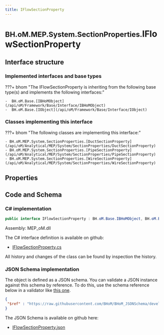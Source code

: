 ```yaml
---
title: IFlowSectionProperty
---
```


# <small>BH.oM.MEP.System.SectionProperties.</small>**IFlowSectionProperty**



## Interface structure

### Implemented interfaces and base types

???+ bhom "The IFlowSectionProperty is inheriting from the following base type(s) and implements the following interfaces:"

    -  BH.oM.Base.[IBHoMObject](/api/oM/Framework/Base/Interface/IBHoMObject)
    -  BH.oM.Base.[IObject](/api/oM/Framework/Base/Interface/IObject)


### Classes implementing this interface

???+ bhom "The following classes are implementing this interface:"

    - BH.oM.MEP.System.SectionProperties.[DuctSectionProperty](/api/oM/Analytical/MEP/System/SectionProperties/DuctSectionProperty)
    - BH.oM.MEP.System.SectionProperties.[PipeSectionProperty](/api/oM/Analytical/MEP/System/SectionProperties/PipeSectionProperty)
    - BH.oM.MEP.System.SectionProperties.[WireSectionProperty](/api/oM/Analytical/MEP/System/SectionProperties/WireSectionProperty)


## Properties

## Code and Schema

### C# implementation

``` C# title="C#"
public interface IFlowSectionProperty : BH.oM.Base.IBHoMObject, BH.oM.Base.IObject
```

Assembly: MEP_oM.dll

The C# interface definition is available on github:

- [IFlowSectionProperty.cs](https://github.com/BHoM/BHoM/blob/develop/MEP_oM/System\SectionProperties\IFlowSectionProperty.cs)

All history and changes of the class can be found by inspection the history.
### JSON Schema implementation

The object is defined as a JSON schema. You can validate a JSON instance against this schema by reference. To do this, use the schema reference below in a validator like [this one](https://www.jsonschemavalidator.net/).

``` json title="JSON Schema"
{
 "$ref" : "https://raw.githubusercontent.com/BHoM/BHoM_JSONSchema/develop/MEP_oM/System/SectionProperties/IFlowSectionProperty.json"
}
```

The JSON Schema is available on github here:

- [IFlowSectionProperty.json](https://github.com/BHoM/BHoM_JSONSchema/blob/develop/MEP_oM/System/SectionProperties/IFlowSectionProperty.json)

